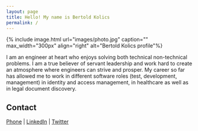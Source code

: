 ```yaml
---
layout: page
title: Hello! My name is Bertold Kolics
permalink: /
---
```


{% include image.html url="images/photo.jpg" caption="" max_width="300px" align="right" alt="Bertold Kolics profile"%}

I am an engineer at heart who enjoys solving both technical non-technical problems. I am a true believer of servant leadership and work hard to create an atmosphere where engineers can strive and prosper. My career so far has allowed me to work in different software roles (test, development, management) in identity and access management, in healthcare as well as in legal document discovery.

## Contact

[Phone] \| [LinkedIn] \| [Twitter]

[Phone]: tel:+15122263605
[Twitter]: https://twitter.com/bkolics
[LinkedIn]: https://linkedin.com/in/bertold


